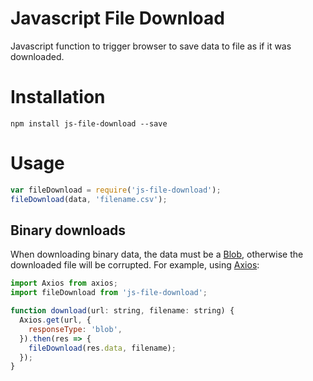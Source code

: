 # Javascript File Download

Javascript function to trigger browser to save data to file as if it was downloaded.

# Installation

    npm install js-file-download --save

# Usage

```javascript
var fileDownload = require('js-file-download');
fileDownload(data, 'filename.csv');
```
    
## Binary downloads

When downloading binary data, the data must be a [Blob](https://developer.mozilla.org/en-US/docs/Web/API/Blob), otherwise the downloaded file will be corrupted. For example, using [Axios](https://github.com/axios/axios):

```javascript
import Axios from axios;
import fileDownload from 'js-file-download';

function download(url: string, filename: string) {
  Axios.get(url, {
    responseType: 'blob',
  }).then(res => {
    fileDownload(res.data, filename);
  });
}
```
